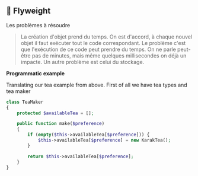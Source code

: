 🍃 Flyweight
---------
Les problèmes à résoudre
> La création d'objet prend du temps. On est d'accord, à chaque nouvel objet il faut exécuter tout le code correspondant. Le problème c'est que l'exécution de ce code peut prendre du temps. On ne parle peut-être pas de minutes, mais même quelques millisecondes on déjà un impacte.
> Un autre problème est celui du stockage.

**Programmatic example**

Translating our tea example from above. First of all we have tea types and tea maker

```php
class TeaMaker
{
    protected $availableTea = [];

    public function make($preference)
    {
        if (empty($this->availableTea[$preference])) {
            $this->availableTea[$preference] = new KarakTea();
        }

        return $this->availableTea[$preference];
    }
}
```
